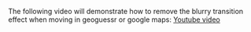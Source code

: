 The following video will demonstrate how to remove the blurry transition effect when moving in geoguessr or google maps:
[Youtube video](https://www.youtube.com/watch?v=OC-trBGl6DE)
